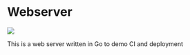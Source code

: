 # Webserver

[![](https://api.travis-ci.org/veloandy/webserver.svg?branch=master)](https://travis-ci.org/veloandy/webserver)

This is a web server written in Go to demo CI and deployment
